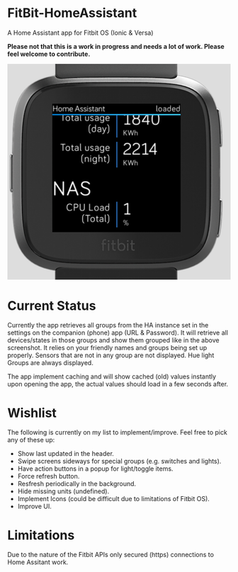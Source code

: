 # FitBit-HomeAssistant
A Home Assistant app for Fitbit OS (Ionic &amp; Versa)

**Please not that this is a work in progress and needs a lot of work. Please feel welcome to contribute.**

![Screenshot of Home Assistant on Fitbit](screenshot.png)

# Current Status
Currently the app retrieves all groups from the HA instance set in the settings on the companion (phone) app (URL & Password). It will retrieve all devices/states in those groups and show them grouped like in the above screenshot. It relies on your friendly names and groups being set up properly. Sensors that are not in any group are not displayed. Hue light Groups are always displayed.

The app implement caching and will show cached (old) values instantly upon opening the app, the actual values should load in a few seconds after.

# Wishlist
The following is currently on my list to implement/improve. Feel free to pick any of these up:
* Show last updated in the header.
* Swipe screens sideways for special groups (e.g. switches and lights).
* Have action buttons in a popup for light/toggle items.
* Force refresh button.
* Resfresh periodically in the background.
* Hide missing units (undefined).
* Implement Icons (could be difficult due to limitations of Fitbit OS).
* Improve UI.

# Limitations
Due to the nature of the Fitbit APIs only secured (https) connections to Home Assitant work.
